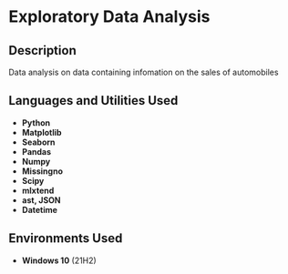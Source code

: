 <h1>Exploratory Data Analysis</h1>

<h2>Description</h2>
Data analysis on data containing infomation on the sales of automobiles<br />

<h2>Languages and Utilities Used</h2>

- <b>Python</b>
- <b>Matplotlib</b>
- <b>Seaborn</b>
- <b>Pandas</b>
- <b>Numpy</b>
- <b>Missingno</b>
- <b>Scipy</b>
- <b>mlxtend</b>
- <b>ast, JSON</b>
- <b>Datetime</b>





<h2>Environments Used </h2>

- <b>Windows 10</b> (21H2)
